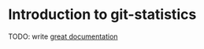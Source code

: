 # Introduction to git-statistics

TODO: write [great documentation](http://jacobian.org/writing/great-documentation/what-to-write/)
